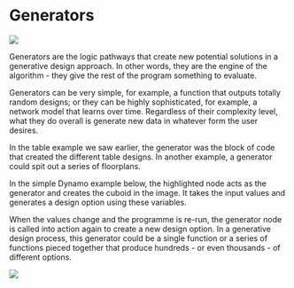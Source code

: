 # Generators

![](../../.gitbook/assets/generators1.png)

Generators are the logic pathways that create new potential solutions in a generative design approach. In other words, they are the engine of the algorithm - they give the rest of the program something to evaluate.

Generators can be very simple, for example, a function that outputs totally random designs; or they can be highly sophisticated, for example, a network model that learns over time. Regardless of their complexity level, what they do overall is generate new data in whatever form the user desires.

In the table example we saw earlier, the generator was the block of code that created the different table designs. In another example, a generator could spit out a series of floorplans. 

In the simple Dynamo example below, the highlighted node acts as the generator and creates the cuboid in the image. It takes the input values and generates a design option using these variables. 

When the values change and the programme is re-run, the generator node is called into action again to create a new design option. In a generative design process, this generator could be a single function or a series of functions pieced together that produce hundreds - or even thousands - of different options.

![](../../.gitbook/assets/generators2.png)

